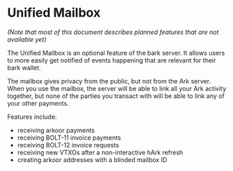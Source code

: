 
Unified Mailbox
===============

_(Note that most of this document describes planned features that are not
available yet)_

The Unified Mailbox is an optional feature of the bark server. It allows users to
more easily get notified of events happening that are relevant for their bark wallet.

The mailbox gives privacy from the public, but not from the Ark server. When you
use the mailbox, the server will be able to link all your Ark activity
together, but none of the parties you transact with will be able to link any of
your other payments.

Features include:

- receiving arkoor payments
- receiving BOLT-11 invoice payments
- receiving BOLT-12 invoice requests
- receiving new VTXOs after a non-interactive hArk refresh
- creating arkoor addresses with a blinded mailbox ID

